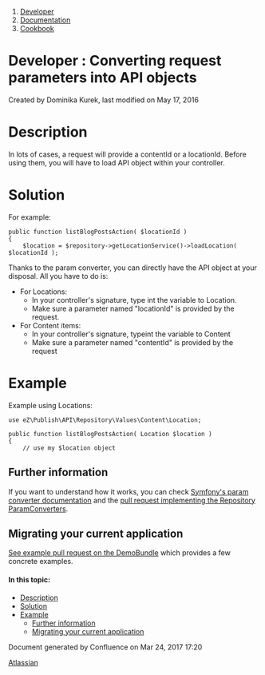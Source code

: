 1.  <span>[Developer](index.html)</span>
2.  <span>[Documentation](Documentation_31429504.html)</span>
3.  <span>[Cookbook](Cookbook_31429528.html)</span>

<span id="title-text"> Developer : Converting request parameters into API objects </span>
=========================================================================================

Created by <span class="author"> Dominika Kurek</span>, last modified on May 17, 2016

Description
===========

In lots of cases, a request will provide a contentId or a locationId. Before using them, you will have to load API object within your controller.

Solution
========

For example:

``` brush:
public function listBlogPostsAction( $locationId )
{
    $location = $repository->getLocationService()->loadLocation( $locationId );
```

Thanks to the param converter, you can directly have the API object at your disposal. All you have to do is:

-   For Locations:
    -   In your controller's signature, type int the variable to Location.
    -   Make sure a parameter named "locationId" is provided by the request.
-   For Content items:
    -   In your controller's signature, typeint the variable to Content
    -   Make sure a parameter named "contentId" is provided by the request

Example
=======

Example using Locations:

``` brush:
use eZ\Publish\API\Repository\Values\Content\Location;

public function listBlogPostsAction( Location $location )
{
    // use my $location object
```

Further information
-------------------

If you want to understand how it works, you can check <a href="http://symfony.com/doc/master/bundles/SensioFrameworkExtraBundle/annotations/converters.html" class="external-link">Symfony's param converter documentation</a> and the <a href="https://github.com/ezsystems/ezpublish-kernel/pull/1128" class="external-link">pull request implementing the Repository ParamConverters</a>.

Migrating your current application
----------------------------------

<a href="https://github.com/ezsystems/DemoBundle/pull/129/files" class="external-link">See example pull request on the DemoBundle</a> which provides a few concrete examples.

#### In this topic:

-   [Description](#ConvertingrequestparametersintoAPIobjects-Description)
-   [Solution](#ConvertingrequestparametersintoAPIobjects-Solution)
-   [Example](#ConvertingrequestparametersintoAPIobjects-Example)
    -   [Further information](#ConvertingrequestparametersintoAPIobjects-Furtherinformation)
    -   [Migrating your current application](#ConvertingrequestparametersintoAPIobjects-Migratingyourcurrentapplication)

Document generated by Confluence on Mar 24, 2017 17:20

[Atlassian](http://www.atlassian.com/)


